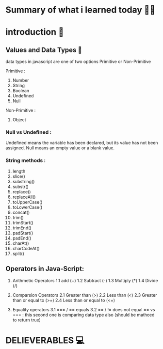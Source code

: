 # Summary of what i learned today 🧑‍🏫

# introduction 📢

## Values and Data Types 🚩
data types in javascript are one of two options Primitive  or Non-Primitive 

Primitive :
1. Number
2. String
3. Boolean
4. Undefined
5. Null

Non-Primitive :
1. Object

### Null vs Undefined :
Undefined means the variable has been declared, but its value has not been assigned. Null means an empty value or a blank value.


### String methods :

1. length
2. slice()
3. substring()
4. substr()
5. replace()
6. replaceAll()
7. toUpperCase()
8. toLowerCase()
9. concat()
10. trim()
11. trimStart()
12. trimEnd()
13. padStart()
14. padEnd()
15. charAt()
16. charCodeAt()
17. split()


## Operators in Java-Script:

1. Arithmetic Operators
   1.1 add (+)
   1.2 Subtract (-)
   1.3 Multiply (*)
   1.4 Divide (/)

2. Comparsion Operators
   2.1 Greater than (>)
   2.2 Less than (<)
   2.3 Greater than or equal to (>=)
   2.4 Less than or equal to (<=)

3. Equality operators
   3.1 === / == equals
   3.2 == / != does not equal
   == vs === : this second one is comparing data type also (should be mathced to return true)
   

# DELIEVERABLES	💻

